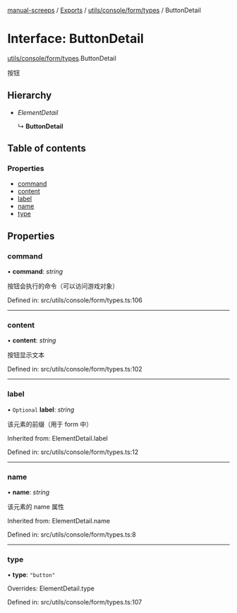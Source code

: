 [manual-screeps](../README.md) / [Exports](../modules.md) / [utils/console/form/types](../modules/utils_console_form_types.md) / ButtonDetail

# Interface: ButtonDetail

[utils/console/form/types](../modules/utils_console_form_types.md).ButtonDetail

按钮

## Hierarchy

- *ElementDetail*

  ↳ **ButtonDetail**

## Table of contents

### Properties

- [command](utils_console_form_types.buttondetail.md#command)
- [content](utils_console_form_types.buttondetail.md#content)
- [label](utils_console_form_types.buttondetail.md#label)
- [name](utils_console_form_types.buttondetail.md#name)
- [type](utils_console_form_types.buttondetail.md#type)

## Properties

### command

• **command**: *string*

按钮会执行的命令（可以访问游戏对象）

Defined in: src/utils/console/form/types.ts:106

___

### content

• **content**: *string*

按钮显示文本

Defined in: src/utils/console/form/types.ts:102

___

### label

• `Optional` **label**: *string*

该元素的前缀（用于 form 中）

Inherited from: ElementDetail.label

Defined in: src/utils/console/form/types.ts:12

___

### name

• **name**: *string*

该元素的 name 属性

Inherited from: ElementDetail.name

Defined in: src/utils/console/form/types.ts:8

___

### type

• **type**: ``"button"``

Overrides: ElementDetail.type

Defined in: src/utils/console/form/types.ts:107
